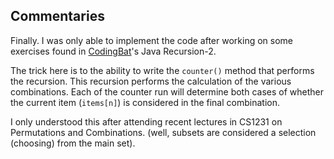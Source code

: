 ## Commentaries

Finally. I was only able to implement the code after working on some exercises found in [CodingBat](http://codingbat.com/java/Recursion-2)'s Java Recursion-2.

The trick here is to the ability to write the `counter()` method that performs the recursion. This recursion performs the calculation of the various combinations. Each of the counter run will determine both cases of whether the current item (`items[n]`) is considered in the final combination.

I only understood this after attending recent lectures in CS1231 on Permutations and Combinations. (well, subsets are considered a selection (choosing) from the main set). 